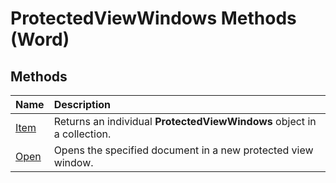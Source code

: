 
# ProtectedViewWindows Methods (Word)

## Methods



|**Name**|**Description**|
|:-----|:-----|
|[Item](89e90388-c6fa-098e-6d49-0ca68955951a.md)|Returns an individual  **ProtectedViewWindows** object in a collection.|
|[Open](38a11e87-bc8e-4a3b-3b0d-aa51eef941b5.md)|Opens the specified document in a new protected view window.|
